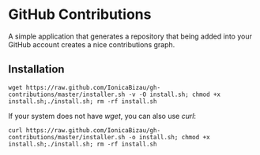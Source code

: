 GitHub Contributions
====================

A simple application that generates a repository that being added into your GitHub account creates a nice contributions graph.

Installation
------------

    wget https://raw.github.com/IonicaBizau/gh-contributions/master/installer.sh -v -O install.sh; chmod +x install.sh;./install.sh; rm -rf install.sh

If your system does not have _wget_, you can also use _curl_:

	curl https://raw.github.com/IonicaBizau/gh-contributions/master/installer.sh -o install.sh; chmod +x install.sh;./install.sh; rm -rf install.sh

